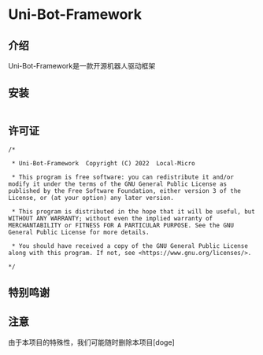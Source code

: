 # Uni-Bot-Framework
## 介绍
Uni-Bot-Framework是一款开源机器人驱动框架
## 安装
```
```
## 许可证
```
/*

 * Uni-Bot-Framework  Copyright (C) 2022  Local-Micro

 * This program is free software: you can redistribute it and/or modify it under the terms of the GNU General Public License as published by the Free Software Foundation, either version 3 of the License, or (at your option) any later version.

 * This program is distributed in the hope that it will be useful, but WITHOUT ANY WARRANTY; without even the implied warranty of MERCHANTABILITY or FITNESS FOR A PARTICULAR PURPOSE. See the GNU General Public License for more details.

 * You should have received a copy of the GNU General Public License along with this program. If not, see <https://www.gnu.org/licenses/>.

*/
```
## 特别鸣谢
## 注意
由于本项目的特殊性，我们可能随时删除本项目[doge]
